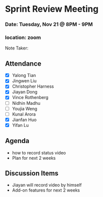 # Sprint Review Meeting

### Date: Tuesday, Nov 21 @ 8PM - 9PM

### location: zoom

Note Taker:

## Attendance

- [x] Yalong Tian
- [x] Jingwen Liu
- [x] Christopher Harness
- [x] Jiayan Dong
- [x] Vince Rothenberg
- [ ] Nidhin Madhu
- [ ] Youjia Weng
- [ ] Kunal Arora
- [x] Jianfan Huo
- [x] Yifan Lu

## Agenda

- how to record status video
- Plan for next 2 weeks

## Discussion Items

- Jiayan will record video by himself
- Add-on features for next 2 weeks
